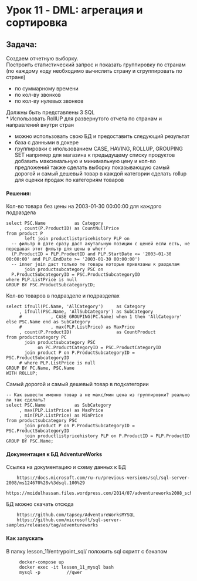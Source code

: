 # Урок 11 - DML: агрегация и сортировка    

## Задача:

Создаем отчетную выборку.  
Построить статистический запрос и показать группировку по странам (по каждому коду необходимо вычислить страну и сгруппировать по стране)
- по суммарному времени
- по кол-ву звонков
- по кол-ву нулевых звонков

Должны быть представлены 3 SQL  
\* Использовать RollUP для развернутого отчета по странам и направлений внутри стран

- можно использовать свою БД и предоставить следующий результат
- база с данными в докере
- группировки с ипользованием CASE, HAVING, ROLLUP, GROUPING SET
например для магазина к предыдущему списку продуктов добавить максимальную и минимальную цену и кол-во предложений
также сделать выборку показывающую самый дорогой и самый дешевый товар в каждой категории
сделать rollup для оценки продаж по категориям товаров

#### Решения:  
Кол-во товара без цены на 2003-01-30 00:00:00 для каждого подраздела
  
    select PSC.Name           as Category
         , count(P.ProductID) as CountNullPrice
    from product P
           left join productlistpricehistory PLP on
      -- фильтр п дате сразу даст акутальную позицию с ценей если есть, не передавая этот фильтр для цены в wherr
      (P.ProductID = PLP.ProductID and PLP.StartDate <= '2003-01-30 00:00:00' and PLP.EndDate >= '2003-01-30 00:00:00')
      -- inner join даст только те товары которые привязаны к разделам
           join productsubcategory PSC on
      P.ProductSubcategoryID = PSC.ProductSubcategoryID
    where PLP.ListPrice is null
    GROUP BY PSC.ProductSubcategoryID;
    
      
Кол-во товаров в подразделе и подразделах

    select ifnull(PC.Name, 'AllCategory')     as Category
         , ifnull(PSC.Name, 'AllSubCategory') as SubCategory
         #           , CASE GROUPING(PC.Name) when 1 then 'AllCategory' else PSC.Name end as SubCategory
         #           , max(PLP.ListPrice) as MaxPrice
         , count(P.ProductID)                 as CountProduct
    from productcategory PC
           join productsubcategory PSC
                on PC.ProductCategoryID = PSC.ProductCategoryID
           join product P on P.ProductSubcategoryID = PSC.ProductSubcategoryID
         # where PLP.ListPrice is null
    GROUP BY PC.Name, PSC.Name
    WITH ROLLUP;   
    
Самый дорогой и самый дешевый товар в подкатегории

    -- Как вывести именно товар а не макс/мин цена из группировки? реально ли так сделать?
    select PSC.Name           as SubCategory
         , max(PLP.ListPrice) as MaxPrice
         , min(PLP.ListPrice) as MinPrice
    from productsubcategory PSC
           join product P on P.ProductSubcategoryID = PSC.ProductSubcategoryID
           join productlistpricehistory PLP on P.ProductID = PLP.ProductID
    GROUP BY PSC.Name;
    
#### Документация к БД AdventureWorks

Ссылка на документацию и схему данных к БД

        https://docs.microsoft.com/ru-ru/previous-versions/sql/sql-server-2008/ms124670%28v%3dsql.100%29
        https://moidulhassan.files.wordpress.com/2014/07/adventureworks2008_schema.gif

БД можно скачать отсюда 

        https://github.com/tapsey/AdventureWorksMYSQL
        https://github.com/microsoft/sql-server-samples/releases/tag/adventureworks
#### Как запускать
В папку lesson_11/entrypoint_sql/ положить sql скрипт с бэкапом

         docker-compose up
         docker exec -it lesson_11_mysql bash
         mysql -p          //qwer